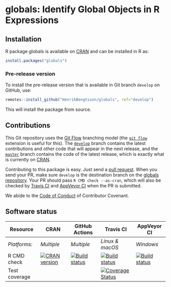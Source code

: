 


# globals: Identify Global Objects in R Expressions


## Installation
R package globals is available on [CRAN](https://cran.r-project.org/package=globals) and can be installed in R as:
```r
install.packages("globals")
```


### Pre-release version

To install the pre-release version that is available in Git branch `develop` on GitHub, use:
```r
remotes::install_github("HenrikBengtsson/globals", ref="develop")
```
This will install the package from source.  

## Contributions

This Git repository uses the [Git Flow](https://nvie.com/posts/a-successful-git-branching-model/) branching model (the [`git flow`](https://github.com/petervanderdoes/gitflow-avh) extension is useful for this).  The [`develop`](https://github.com/HenrikBengtsson/globals/tree/develop) branch contains the latest contributions and other code that will appear in the next release, and the [`master`](https://github.com/HenrikBengtsson/globals) branch contains the code of the latest release, which is exactly what is currently on [CRAN](https://cran.r-project.org/package=globals).

Contributing to this package is easy.  Just send a [pull request](https://help.github.com/articles/using-pull-requests/).  When you send your PR, make sure `develop` is the destination branch on the [globals repository](https://github.com/HenrikBengtsson/globals).  Your PR should pass `R CMD check --as-cran`, which will also be checked by <a href="https://travis-ci.org/HenrikBengtsson/globals">Travis CI</a> and <a href="https://ci.appveyor.com/project/HenrikBengtsson/globals">AppVeyor CI</a> when the PR is submitted.

We abide to the [Code of Conduct](https://www.contributor-covenant.org/version/2/0/code_of_conduct/) of Contributor Covenant.


## Software status

| Resource      | CRAN        | GitHub Actions      | Travis CI       | AppVeyor CI      |
| ------------- | ------------------- | ------------------- | --------------- | ---------------- |
| _Platforms:_  | _Multiple_          | _Multiple_          | _Linux & macOS_ | _Windows_        |
| R CMD check   | <a href="https://cran.r-project.org/web/checks/check_results_globals.html"><img border="0" src="http://www.r-pkg.org/badges/version/globals" alt="CRAN version"></a> | <a href="https://github.com/HenrikBengtsson/globals/actions?query=workflow%3AR-CMD-check"><img src="https://github.com/HenrikBengtsson/globals/workflows/R-CMD-check/badge.svg?branch=develop" alt="Build status"></a>       | <a href="https://travis-ci.org/HenrikBengtsson/globals"><img src="https://travis-ci.org/HenrikBengtsson/globals.svg" alt="Build status"></a>   | <a href="https://ci.appveyor.com/project/HenrikBengtsson/globals"><img src="https://ci.appveyor.com/api/projects/status/github/HenrikBengtsson/globals?svg=true" alt="Build status"></a> |
| Test coverage |                     |                     | <a href="https://codecov.io/gh/HenrikBengtsson/globals"><img src="https://codecov.io/gh/HenrikBengtsson/globals/branch/develop/graph/badge.svg" alt="Coverage Status"/></a>     |                  |
